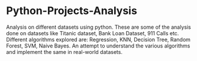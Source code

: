# Python-Projects-Analysis
Analysis on different datasets using python. 
These are some of the analysis done on datasets like Titanic dataset, Bank Loan Dataset, 911 Calls etc.
Different algorithms explored are: Regression, KNN, Decision Tree, Random Forest, SVM, Naive Bayes.
An attempt to understand the various algorithms and implement the same in real-world datasets.
